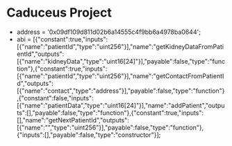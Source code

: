 # Caduceus Project

* address = '0x09df109d811d02b6a14555c4f9bb6a4978ba0644';
* abi = [{"constant":true,"inputs":[{"name":"patientId","type":"uint256"}],"name":"getKidneyDataFromPatientId","outputs":[{"name":"kidneyData","type":"uint16[24]"}],"payable":false,"type":"function"},{"constant":true,"inputs":[{"name":"patientId","type":"uint256"}],"name":"getContactFromPatientId","outputs":[{"name":"contact","type":"address"}],"payable":false,"type":"function"},{"constant":false,"inputs":[{"name":"patientData","type":"uint16[24]"}],"name":"addPatient","outputs":[],"payable":false,"type":"function"},{"constant":true,"inputs":[],"name":"getNextPatientId","outputs":[{"name":"","type":"uint256"}],"payable":false,"type":"function"},{"inputs":[],"payable":false,"type":"constructor"}];
